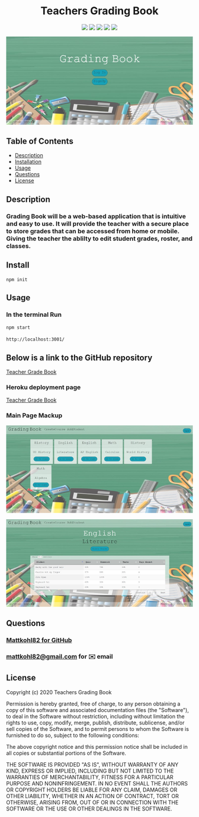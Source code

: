 <h1 align="center">Teachers Grading Book</h1>

<p align="center">
<img src="https://img.shields.io/badge/Javascript-brightgreen"/>
<img src="https://img.shields.io/badge/Mysql-red"/>
<img src="https://img.shields.io/badge/Node.js-success"/>
<img src="https://img.shields.io/badge/Sequelize-blue"/>
<img src="https://img.shields.io/badge/Datatables-orange"/>
</p>

<p align="center">
    <img src="./src/titlepage.jpg" alt="mainpage"/>
</p>


## Table of Contents
- [Description](#description)
- [Installation](#install)
- [Usage](#usage)
- [Questions](#questions)
- [License](#license)

## Description
### Grading Book will be a web-based application that is intuitive and easy to use. It will provide the teacher with a secure place to store grades that can be accessed from home or mobile. Giving the teacher the ablilty to edit student grades, roster, and classes.


## Install
```
npm init

```

## Usage
### In the terminal Run  
```
npm start

http://localhost:3001/
```

## Below is a link to the GitHub repository   
[Teacher Grade Book](https://github.com/mattkohl82/Teachers-Grading-Book.git)    

### Heroku deployment page 
[Teacher Grade Book](https://rocky-sea-29203.herokuapp.com/) 


### Main Page Mackup

![Main Page](./src/mainpage.jpg)


![Single Class](./src/singleclass.jpg)   

## Questions
### [Mattkohl82 for GitHub](https://github.com/Mattkohl82)  
### mattkohl82@gmail.com for ✉️ email 


  ## License


  Copyright (c) 2020 Teachers Grading Book

  Permission is hereby granted, free of charge, to any person obtaining a copy
  of this software and associated documentation files (the "Software"), to deal
  in the Software without restriction, including without limitation the rights
  to use, copy, modify, merge, publish, distribute, sublicense, and/or sell
  copies of the Software, and to permit persons to whom the Software is
  furnished to do so, subject to the following conditions:

  The above copyright notice and this permission notice shall be included in all
  copies or substantial portions of the Software.

  THE SOFTWARE IS PROVIDED "AS IS", WITHOUT WARRANTY OF ANY KIND, EXPRESS OR
  IMPLIED, INCLUDING BUT NOT LIMITED TO THE WARRANTIES OF MERCHANTABILITY,
  FITNESS FOR A PARTICULAR PURPOSE AND NONINFRINGEMENT. IN NO EVENT SHALL THE
  AUTHORS OR COPYRIGHT HOLDERS BE LIABLE FOR ANY CLAIM, DAMAGES OR OTHER
  LIABILITY, WHETHER IN AN ACTION OF CONTRACT, TORT OR OTHERWISE, ARISING FROM,
  OUT OF OR IN CONNECTION WITH THE SOFTWARE OR THE USE OR OTHER DEALINGS IN THE
  SOFTWARE.